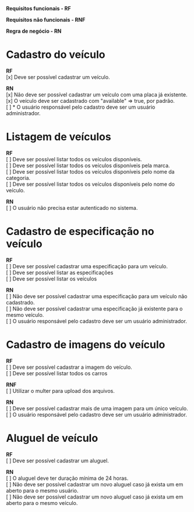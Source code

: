 **Requisitos funcionais - RF**

**Requisitos não funcionais - RNF**

**Regra de negócio - RN**

# Cadastro do veículo<br />

**RF**<br />
[x] Deve ser possível cadastrar um veículo.<br />

**RN**<br />
[x] Não deve ser possível cadastrar um veículo com uma placa já existente.<br />
[x] O veículo deve ser cadastrado com "available" => true, por padrão.<br />
[ ] \* O usuário responsável pelo cadastro deve ser um usuário administrador.<br />

# Listagem de veículos<br />

**RF**<br />
[ ] Deve ser possível listar todos os veículos disponíveis.<br />
[ ] Deve ser possível listar todos os veículos disponíveis pela marca.<br />
[ ] Deve ser possível listar todos os veículos disponíveis pelo nome da categoria.<br />
[ ] Deve ser possível listar todos os veículos disponíveis pelo nome do veículo.<br />

**RN**<br />
[ ] O usuário não precisa estar autenticado no sistema.<br />

# Cadastro de especificação no veículo<br />

**RF**<br />
[ ] Deve ser possível cadastrar uma especificação para um veículo.<br />
[ ] Deve ser possível listar as especificações<br />
[ ] Deve ser possível listar os veículos<br />

**RN**<br />
[ ] Não deve ser possível cadastrar uma especificação para um veículo não cadastrado.<br />
[ ] Não deve ser possível cadastrar uma especificação já existente para o mesmo veículo.<br />
[ ] O usuário responsável pelo cadastro deve ser um usuário administrador.<br />

# Cadastro de imagens do veículo<br />

**RF**<br />
[ ] Deve ser possível cadastrar a imagem do veículo.<br />
[ ] Deve ser possível listar todos os carros<br />

**RNF**<br />
[ ] Utilizar o multer para upload dos arquivos.<br />

**RN**<br />
[ ] Deve ser possível cadastrar mais de uma imagem para um único veículo.<br />
[ ] O usuário responsável pelo cadastro deve ser um usuário administrador.<br />

# Aluguel de veículo<br />

**RF**<br />
[ ] Deve ser possível cadastrar um aluguel.<br />

**RN**<br />
[ ] O aluguel deve ter duração mínima de 24 horas.<br />
[ ] Não deve ser possível cadastrar um novo aluguel caso já exista um em aberto para o mesmo usuário.<br />
[ ] Não deve ser possível cadastrar um novo aluguel caso já exista um em aberto para o mesmo veículo.
